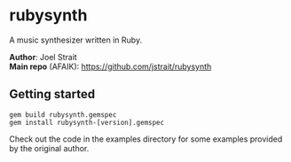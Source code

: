 
rubysynth
=========

A music synthesizer written in Ruby.

**Author**: Joel Strait  
**Main repo** (AFAIK): https://github.com/jstrait/rubysynth


Getting started
---------------

    gem build rubysynth.gemspec
    gem install rubysynth-[version].gemspec

Check out the code in the examples directory for some examples provided by the original author.

